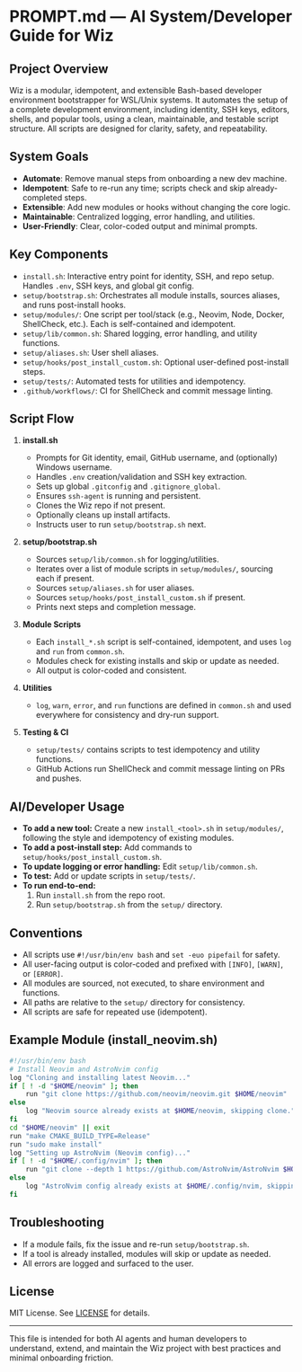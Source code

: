 # PROMPT.md — AI System/Developer Guide for Wiz

## Project Overview
Wiz is a modular, idempotent, and extensible Bash-based developer environment bootstrapper for WSL/Unix systems. It automates the setup of a complete development environment, including identity, SSH keys, editors, shells, and popular tools, using a clean, maintainable, and testable script structure. All scripts are designed for clarity, safety, and repeatability.

## System Goals
- **Automate**: Remove manual steps from onboarding a new dev machine.
- **Idempotent**: Safe to re-run any time; scripts check and skip already-completed steps.
- **Extensible**: Add new modules or hooks without changing the core logic.
- **Maintainable**: Centralized logging, error handling, and utilities.
- **User-Friendly**: Clear, color-coded output and minimal prompts.

## Key Components
- `install.sh`: Interactive entry point for identity, SSH, and repo setup. Handles `.env`, SSH keys, and global git config.
- `setup/bootstrap.sh`: Orchestrates all module installs, sources aliases, and runs post-install hooks.
- `setup/modules/`: One script per tool/stack (e.g., Neovim, Node, Docker, ShellCheck, etc.). Each is self-contained and idempotent.
- `setup/lib/common.sh`: Shared logging, error handling, and utility functions.
- `setup/aliases.sh`: User shell aliases.
- `setup/hooks/post_install_custom.sh`: Optional user-defined post-install steps.
- `setup/tests/`: Automated tests for utilities and idempotency.
- `.github/workflows/`: CI for ShellCheck and commit message linting.

## Script Flow
1. **install.sh**
    - Prompts for Git identity, email, GitHub username, and (optionally) Windows username.
    - Handles `.env` creation/validation and SSH key extraction.
    - Sets up global `.gitconfig` and `.gitignore_global`.
    - Ensures `ssh-agent` is running and persistent.
    - Clones the Wiz repo if not present.
    - Optionally cleans up install artifacts.
    - Instructs user to run `setup/bootstrap.sh` next.

2. **setup/bootstrap.sh**
    - Sources `setup/lib/common.sh` for logging/utilities.
    - Iterates over a list of module scripts in `setup/modules/`, sourcing each if present.
    - Sources `setup/aliases.sh` for user aliases.
    - Sources `setup/hooks/post_install_custom.sh` if present.
    - Prints next steps and completion message.

3. **Module Scripts**
    - Each `install_*.sh` script is self-contained, idempotent, and uses `log` and `run` from `common.sh`.
    - Modules check for existing installs and skip or update as needed.
    - All output is color-coded and consistent.

4. **Utilities**
    - `log`, `warn`, `error`, and `run` functions are defined in `common.sh` and used everywhere for consistency and dry-run support.

5. **Testing & CI**
    - `setup/tests/` contains scripts to test idempotency and utility functions.
    - GitHub Actions run ShellCheck and commit message linting on PRs and pushes.

## AI/Developer Usage
- **To add a new tool:** Create a new `install_<tool>.sh` in `setup/modules/`, following the style and idempotency of existing modules.
- **To add a post-install step:** Add commands to `setup/hooks/post_install_custom.sh`.
- **To update logging or error handling:** Edit `setup/lib/common.sh`.
- **To test:** Add or update scripts in `setup/tests/`.
- **To run end-to-end:**
    1. Run `install.sh` from the repo root.
    2. Run `setup/bootstrap.sh` from the `setup/` directory.

## Conventions
- All scripts use `#!/usr/bin/env bash` and `set -euo pipefail` for safety.
- All user-facing output is color-coded and prefixed with `[INFO]`, `[WARN]`, or `[ERROR]`.
- All modules are sourced, not executed, to share environment and functions.
- All paths are relative to the `setup/` directory for consistency.
- All scripts are safe for repeated use (idempotent).

## Example Module (install_neovim.sh)
```bash
#!/usr/bin/env bash
# Install Neovim and AstroNvim config
log "Cloning and installing latest Neovim..."
if [ ! -d "$HOME/neovim" ]; then
    run "git clone https://github.com/neovim/neovim.git $HOME/neovim"
else
    log "Neovim source already exists at $HOME/neovim, skipping clone."
fi
cd "$HOME/neovim" || exit
run "make CMAKE_BUILD_TYPE=Release"
run "sudo make install"
log "Setting up AstroNvim (Neovim config)..."
if [ ! -d "$HOME/.config/nvim" ]; then
    run "git clone --depth 1 https://github.com/AstroNvim/AstroNvim $HOME/.config/nvim"
else
    log "AstroNvim config already exists at $HOME/.config/nvim, skipping clone."
fi
```

## Troubleshooting
- If a module fails, fix the issue and re-run `setup/bootstrap.sh`.
- If a tool is already installed, modules will skip or update as needed.
- All errors are logged and surfaced to the user.

## License
MIT License. See [LICENSE](../LICENSE) for details.

---
This file is intended for both AI agents and human developers to understand, extend, and maintain the Wiz project with best practices and minimal onboarding friction.
